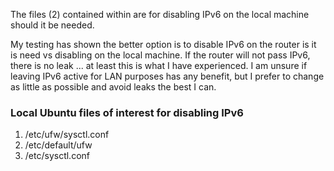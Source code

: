 The files (2) contained within are for disabling IPv6 on the local machine should it be needed.

My testing has shown the better option is to disable IPv6 on the router is it is need vs disabling on the local machine. If the router will not pass IPv6, there is no leak ... at least this is what I have experienced. I am unsure if leaving IPv6 active for LAN purposes has any benefit, but I prefer to change as little as possible and avoid leaks the best I can.

### Local Ubuntu files of interest for disabling IPv6
1. /etc/ufw/sysctl.conf
2. /etc/default/ufw
3. /etc/sysctl.conf

